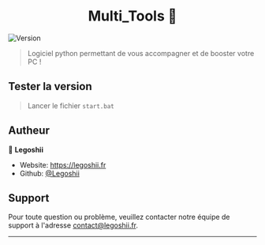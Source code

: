 
<h1 align="center">Multi_Tools 🔑</h1>
<p>
  <img alt="Version" src="https://img.shields.io/badge/version-1.3-blue.svg?cacheSeconds=2592000" />
</p>

> Logiciel python permettant de vous accompagner et de booster votre PC !


## Tester la version

> Lancer le fichier `start.bat`

## Autheur

👤 **Legoshii**

* Website: https://legoshii.fr
* Github: [@Legoshii](https://github.com/Legoshii)

## Support

Pour toute question ou problème, veuillez contacter notre équipe de support à l'adresse contact@legoshii.fr.
***
